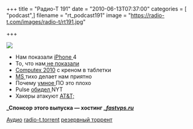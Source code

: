 +++
title = "Радио-Т 191"
date = "2010-06-13T07:37:00"
categories = [ "podcast",]
filename = "rt_podcast191"
image = "https://radio-t.com/images/radio-t/rt191.jpg"

+++

![](https://radio-t.com/images/radio-t/rt191.jpg)

- Нам показали [ iPhone ](http://habrahabr.ru/blogs/apple/95711/)4
- То, что нам[ не показали](http://mashable.com/2010/06/07/apple-wwdc-focus/)
- [Computex 2010](http://www.opennet.ru/opennews/art.shtml?num=26874) с креном в таблетки
- [MS ](http://www.opennet.ru/opennews/art.shtml?num=26921)тихо делает нам приятно
- Почему [умное ](http://java.dzone.com/articles/dont-build-software-thats-too)ПО это плохо
- Pulse [обидел ](http://bits.blogs.nytimes.com/2010/06/08/times-company-objects-to-news-reader-app/)NYT
- Хакеры атакуют [AT&T;](http://www.switched.com/2010/06/10/hackers-target-atandt-ipad-users-obtain-114-000-high-profile-e-ma/)

**_Спонсор этого выпуска — хостинг _[_fastvps.ru_](http://fastvps.ru/)**

[Аудио](https://archive.rucast.net/radio-t/media/rt_podcast191.mp3)
[radio-t.torrent](http://www.radio-t.com/torrents/rt_podcast191.mp3.torrent)
[резервный торрент](http://dl.dropbox.com/u/71582/podcast.torrents/radio-t.com/rt_podcast191.mp3.torrent)
<audio src="https://archive.rucast.net/radio-t/media/rt_podcast191.mp3" preload="none"></audio>
